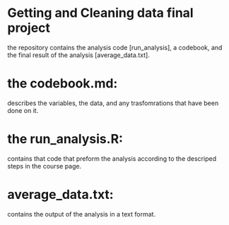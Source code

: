 # Getting and Cleaning data final project
the repository contains the analysis code [run_analysis], a codebook, and the final result of the analysis [average_data.txt].

# the codebook.md:
describes the variables, the data, and any trasfomrations that have been done on it.  

# the run_analysis.R:
contains that code that preform the analysis according to the descriped steps in the course page.

# average_data.txt:
contains the output of the analysis in a text format.
